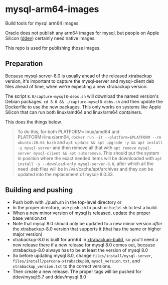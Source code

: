# mysql-arm64-images
Build tools for mysql arm64 images

Oracle does not publish any arm64 images for mysql, but people on Apple Silicon ([ddev](github.com/ddev/ddev)) certainly need native images. 

This repo is used for publishing those images.

## Preparation

Because mysql-server-8.0 is usually ahead of the released xtrabackup version, it's important to capture the mysql-server and mysql-client deb files ahead of time, when we're expecting a new xtrabackup version.

The script `8.0/capture-mysql8-debs.sh` will download the named version's Debian packages. `cd 8.0 && ./capture-mysql8-debs.sh` and then update the Dockerfile to use the new packages. This only works on systems like Apple Silicon that can run both linux/amd64 and linux/arm64 containers.

This does the things below. 

> To do this, for both PLATFORM=linux/amd64 and PLATFORM=linux/arm64, `docker run -it --platform=$PLATFORM --rm ubuntu:20.04 bash` and `apt update && apt upgrade -y && apt install -y mysql-server` and then remove all that with `apt remove mysql-server mysql-client && apt autoremove`. This should put the system in position where the exact needed items will be downloaded with `apt install -y --download-only mysql-server-8.0`, after which all the need .deb files will be in /var/cache/apt/archives and they can be updated into the replacement of mysql-8.0.33.

## Building and pushing

* Push both with ./push.sh in the top-level directory or
* In the proper directory, use `push.sh` to push or `build.sh` to test a build.
* When a new minor version of mysql is released, update the proper base_version.txt
* Note that mysql 8.0 should only be updated to a new minor version *after* the xtrabackup-8.0 version that supports it (that has the same or higher major version)
* xtrabackup-8.0 is built for arm64 in [xtrabackup-build](https://github.com/ddev/xtrabackup-build), so you'll need a new release there if a new release for mysql 8.0 comes out, because xtrabackup-8.0 always has to be at least the version of mysql 8.0
* So before updating mysql 8.0, change `files/install/mysql-server`, `files/install/percona-xtrabackup80`, `mysql_version.txt`, and `xtrabackup_version.txt` to the correct versions.
* Then create a new release. The proper tags will be pushed for ddev/mysql:5.7 and ddev/mysql:8.0

